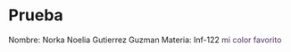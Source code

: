 # Prueba
Nombre: Norka Noelia Gutierrez Guzman
Materia: Inf-122
<span style="color: #512E5F">mi color favorito</span>
